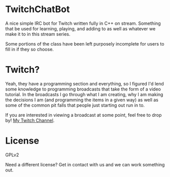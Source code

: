 TwitchChatBot
==========

A nice simple IRC bot for Twitch written fully in C++ on stream. Something that
be used for learning, playing, and adding to as well as whatever we make it to
in this stream series.

Some portions of the class have been left purposely incomplete for users to
fill in if they so choose.

Twitch?
=======

Yeah, they have a programming section and everything, so I figured I'd lend
some knowledge to programming broadcasts that take the form of a video
tutorial. In the broadcasts I go through what I am creating, why I am making
the decisions I am (and programming the items in a given way) as well as some
of the common pit falls that people just starting out run in to.

If you are interested in viewing a broadcast at some point, feel free to drop
by! [My Twitch Channel](https://www.twitch.tv/betawar1305).

License
=======

GPLv2

Need a different license? Get in contact with us and we can work something out.
